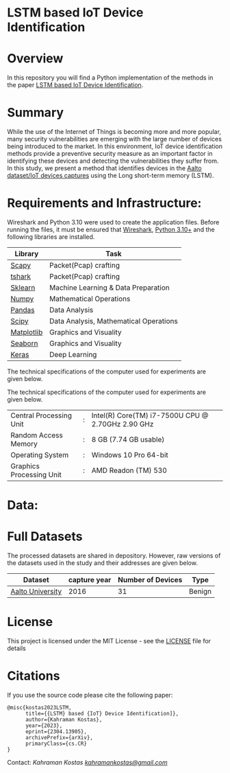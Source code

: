 # LSTM based IoT Device Identification

# Overview
In this repository you will find a Python implementation of the methods in the paper [LSTM based IoT Device Identification](https://arxiv.org/abs/2304.13905).

# Summary

While the use of the Internet of Things is becoming more and more popular, many security vulnerabilities are emerging with the large number of devices being introduced to the market. In this environment, IoT device identification methods provide a preventive security measure as an important factor in identifying these devices and detecting the vulnerabilities they suffer from. In this study, we present a method that identifies devices in the [Aalto dataset/IoT devices captures](https://research.aalto.fi/en/datasets/iot-devices-captures)  using the Long short-term memory (LSTM).




# Requirements and Infrastructure: 

Wireshark and Python 3.10 were used to create the application files. Before running the files, it must be ensured that [Wireshark](https://www.wireshark.org/), [Python 3.10+](https://www.python.org/downloads/) and the following libraries are installed.

| Library | Task |
| ------ | ------ |
|[ Scapy ](https://scapy.net/)| Packet(Pcap) crafting |
|[ tshark ](https://www.wireshark.org/)| Packet(Pcap) crafting |
|[ Sklearn ](http://scikit-learn.org/stable/install.html)| Machine Learning & Data Preparation |
| [ Numpy ](http://www.numpy.org/) |Mathematical Operations|
| [ Pandas  ](https://pandas.pydata.org/pandas-docs/stable/install.html)|  Data Analysis|
| [ Scipy  ](https://pypi.org/project/scipy/)|  Data Analysis, Mathematical Operations|
| [ Matplotlib ](https://matplotlib.org/users/installing.html) |Graphics and Visuality|
| [Seaborn ](https://seaborn.pydata.org/) |Graphics and Visuality|
| [Keras ](https://keras.io/) |Deep Learning|



The technical specifications of the computer used for experiments are given below.


The technical specifications of the computer used for experiments are given below.

|  | |   |
| ------ |--|  ------ |
|Central Processing Unit|:|Intel(R) Core(TM) i7-7500U CPU @ 2.70GHz 2.90 GHz|
| Random Access Memory	|:|	8 GB (7.74 GB usable)|
| Operating System	|:|	Windows 10 Pro 64-bit |
| Graphics Processing Unit	|:|	AMD Readon (TM) 530|

# Data: 


# Full Datasets

The processed datasets are shared in depository. However, raw versions of the datasets used in the study and their addresses are given below.

| Dataset | capture year | Number of Devices | Type |
|---|---|---|---|
|[ Aalto University ](https://research.aalto.fi/en/datasets/iot-devices-captures)| 2016|31|Benign|





# License
This project is licensed under the MIT License - see the [LICENSE](LICENSE) file for details


# Citations
If you use the source code please cite the following paper:

```
@misc{kostas2023LSTM,
      title={{LSTM} based {IoT} Device Identification]}, 
      author={Kahraman Kostas},
      year={2023},
      eprint={2304.13905},
      archivePrefix={arXiv},
      primaryClass={cs.CR}
}
```

Contact:
*Kahraman Kostas
kahramankostas@gmail.com*


